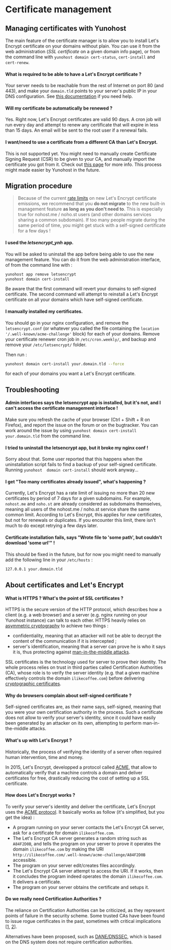 
Certificate management
======================

Managing certificates with Yunohost
-----------------------------------

The main feature of the certificate manager is to allow you to install Let's
Encrypt certificate on your domains without plain. You can use it from the web
administration (*SSL certificate* on a given domain info page), or from the
command line with `yunohost domain cert-status`, `cert-install` and
`cert-renew`.

#### What is required to be able to have a Let's Encrypt certificate ?

Your server needs to be reachable from the rest of Internet on port 80 (and
443), and make your `domain.tld` points to your server's public IP in your DNS
configuration. See [this documentation](hdiagnostic) if you need help.

#### Will my certificate be automatically be renewed ?

Yes. Right now, Let's Encrypt certificates are valid 90 days. A cron job will
run every day and attempt to renew any certificate that will expire in less than
15 days. An email will be sent to the root user if a renewal fails.

#### I want/need to use a certificate from a different CA than Let's Encrypt.

This is not supported yet. You might need to manually create Certificate Signing
Request (CSR) to be given to your CA, and manually import the certificate you
got from it. Check out [this page](certificate) for more info. This process
might made easier by Yunohost in the future.

Migration procedure
--------------------

> Because of the current [rate limits](https://letsencrypt.org/docs/rate-limits/)
on new Let's Encrypt certificate emissions, we recommend that you **do not
migrate** to the new built-in management feature **as long as you don't need to**. 
This is especially true for nohost.me / noho.st users (and other domains services
sharing a common subdomain). If too many people migrate during the same period
of time, you might get stuck with a self-signed certificate for a few days !

#### I used the *letsencrypt_ynh* app.

You will be asked to uninstall the app before being able to use the new
management feature. You can do it from the web administration interface, of from
the command line with :

```bash
yunohost app remove letsencrypt
yunohost domain cert-install
```

Be aware that the first command will revert your domains to self-signed
certificate. The second command will attempt to reinstall a Let's Encrypt
certificate on all your domains which have self-signed certificate.


#### I manually installed my certificates.

You should go in your nginx configuration, and remove the `letsencrypt.conf` (or
whatever you called the file containing the `location
'/.well-known/acme-challenge'` block) for each of your domains. Remove your 
certificate renewer cron job in `/etc/cron.weekly/`, and backup and remove your
`/etc/letsencrypt/` folder.

Then run :

```bash
yunohost domain cert-install your.domain.tld --force
```

for each of your domains you want a Let's Encrypt certificate.

Troubleshooting
---------------
  
#### Admin interfaces says the letsencrypt app is installed, but it's not, and I can't access the certificate management interface !

Make sure you refresh the cache of your browser (Ctrl + Shift + R on Firefox),
and report the issue on the forum or on the bugtracker. You can work around the
issue by using `yunohost domain cert-install your.domain.tld` from the command
line.

#### I tried to uninstall the letsencrypt app, but it broke my nginx conf !

Sorry about that. Some user reported that this happens when the uninstallation
script fails to find a backup of your self-signed certificate. Running `yunohost 
domain cert-install` should work anyway...

#### I get "Too many certificates already issued", what's happening ?

Currently, Let's Encrypt has a rate limit of issuing no more than 20 new
certificates by period of 7 days for a given subdomains. For example, `nohost.me`
and `noho.st` are already considered as subdomains themselves, meaning all users
of the nohost.me / noho.st service share the same common limit. According to
Let's Encrypt, this applies for *new* certificates, but not for renewals or
duplicates. If you encounter this limit, there isn't much to do except retrying 
a few days later.

#### Certificate installation fails, says "Wrote file to 'some path', but couldn't download 'some url'" !

This should be fixed in the future, but for now you might need to manually add the
following line in your `/etc/hosts` :

```bash
127.0.0.1 your.domain.tld
```

About certificates and Let's Encrypt
------------------------------------

#### What is HTTPS ? What's the point of SSL certificates ?

HTTPS is the secure version of the HTTP protocol, which describes how a client
(e.g. a web browser) and a server (e.g. nginx running on your Yunohost
instance) can talk to each other. HTTPS heavily relies on [asymmetric
cryptography](https://en.wikipedia.org/wiki/Public-key_cryptography) to achieve
two things :
- confidentiality, meaning that an attacker will not be able to decrypt the content of the communication if it is intercepted ;
- server's identification, meaning that a server can prove he is who it says it is, thus protecting against [man-in-the-middle attacks](https://en.wikipedia.org/wiki/Man-in-the-middle_attack).

SSL certificates is the technology used for server to prove their identity. The
whole process relies on trust in third parties called Certification Authorities
(CA), whose role is to verify the server identity (e.g. that a given machine
effectively controls the domain `ilikecoffee.com`) before delivering
[cryptographic certificates](https://en.wikipedia.org/wiki/Public_key_certificate).

#### Why do browsers complain about self-signed certificate ?

Self-signed certificates are, as their name says, self-signed, meaning that you
were your own certification authority in the process. Such a certificate does
not allow to verify your server's identity, since it could have easily been
generated by an attacker on its own, attempting to perform man-in-the-middle
attacks.

#### What's up with Let's Encrypt ?

Historically, the process of verifying the identity of a server often required
human intervention, time and money.

In 2015, Let's Encrypt, developped a protocol called
[ACME](https://en.wikipedia.org/wiki/Automated_Certificate_Management_Environment),
that allow to automatically verify that a machine controls a domain and deliver
certificates for free, drastically reducing the cost of setting up a SSL
certificate.

#### How does Let's Encrypt works ?

To verify your server's identity and deliver the certificate, Let's Encrypt uses
the [ACME
protocol](https://en.wikipedia.org/wiki/Automated_Certificate_Management_Environment). It
basically works as follow (it's simplified, but you get the idea) :
- A program running on your server contacts the Let's Encrypt CA server, ask for
  a certificate for domain `ilikecoffee.com`.
- The Let's Encrypt CA server generates a random string such as `A84F2D0B`, and
  tells the program on your server to prove it operates the domain
  `ilikecoffee.com` by making the URI `http://ilikecoffee.com/.well-known/acme-challenge/A84F2D0B` 
  accessible.
- The program on your server edit/creates files accordingly.
- The Let's Encrypt CA server attempt to access the URI. If it works, then it
  concludes the program indeed operates the domain `ilikecoffee.com`. It
  delivers a certificate.
- The program on your server obtains the certificate and setups it.

#### Do we really need Certification Authorities ? 

The reliance on Certification Authorities can be criticized, as they represent
points of failure in the security scheme. Some trusted CAs have been found to
issue rogue certificates in the past, sometimes with critical implications
[[1](http://www.darkreading.com/endpoint/authentication/fake-google-digital-certificates-found-and-confiscated/d/d-id/1297165),
[2](https://reflets.info/microsoft-et-ben-ali-wikileaks-confirme-les-soupcons-d-une-aide-pour-la-surveillance-des-citoyens-tunisiens/)].

Alternatives have been proposed, such as
[DANE/DNSSEC](https://en.wikipedia.org/wiki/DNS-based_Authentication_of_Named_Entities),
which is based on the DNS system does not require certification authorities.


